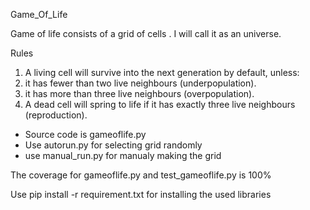 Game_Of_Life

Game of life consists of a grid of cells . I will call it as an universe.

Rules

1. A living cell will survive into the next generation by default, unless:
2. it has fewer than two live neighbours (underpopulation).
3. it has more than three live neighbours (overpopulation).
4. A dead cell will spring to life if it has exactly three live neighbours (reproduction).


* Source code is gameoflife.py 
* Use autorun.py for selecting grid randomly
* use manual_run.py for manualy making the grid

The coverage for gameoflife.py and test_gameoflife.py is 100%

Use pip install -r requirement.txt for installing the used libraries
 
